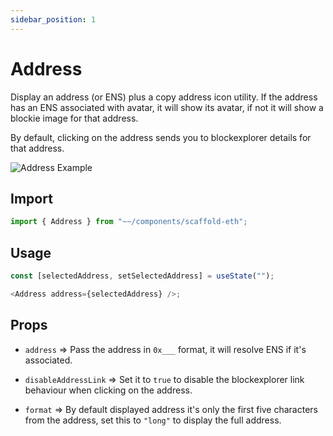 ```yaml
---
sidebar_position: 1
---
```


# Address

Display an address (or ENS) plus a copy address icon utility. If the address has an ENS associated with avatar, it will show its avatar, if not it will show a blockie image for that address.

By default, clicking on the address sends you to blockexplorer details for that address.

![Address Example](/img/Address.png)

## Import

```ts
import { Address } from "~~/components/scaffold-eth";
```

## Usage

```ts
const [selectedAddress, setSelectedAddress] = useState("");

<Address address={selectedAddress} />;
```

## Props

- `address` => Pass the address in `0x___` format, it will resolve ENS if it's associated.

- `disableAddressLink` => Set it to `true` to disable the blockexplorer link behaviour when clicking on the address.

- `format` => By default displayed address it's only the first five characters from the address, set this to `"long"` to display the full address.

